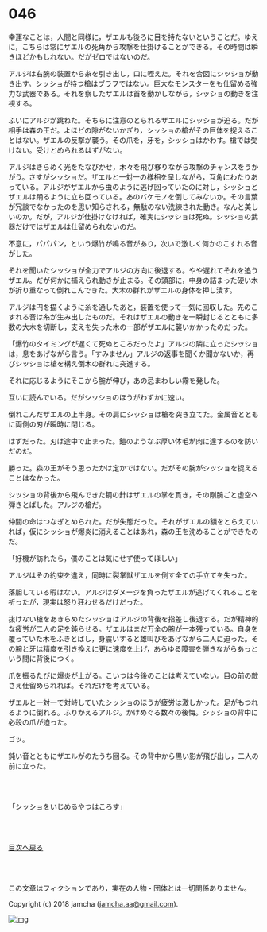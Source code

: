 # 046

幸運なことは，人間と同様に，ザエルも後ろに目を持たないということだ。ゆえに，こちらは常にザエルの死角から攻撃を仕掛けることができる。その時間は瞬きほどかもしれない。だがゼロではないのだ。  

アルジは右腕の装置から糸を引き出し，口に咥えた。それを合図にシッショが動き出す。シッショが持つ槍はブラフではない。巨大なモンスターをも仕留める強力な武器である。それを察したザエルは首を動かしながら，シッショの動きを注視する。  

ふいにアルジが跳ねた。そちらに注意のとられるザエルにシッショが迫る。だが相手は森の王だ。よほどの隙がないかぎり，シッショの槍がその巨体を捉えることはない。ザエルの反撃が襲う。その爪を，牙を，シッショはかわす。槍では受けない。受けとめられるはずがない。  

アルジはきらめく光をたなびかせ，木々を飛び移りながら攻撃のチャンスをうかがう。さすがシッショだ。ザエルと一対一の様相を呈しながら，互角にわたりあっている。アルジがザエルから虫のように逃げ回っていたのに対し，シッショとザエルは踊るように立ち回っている。あのバケモノを倒してみないか。その言葉が冗談でなかったのを思い知らされる，無駄のない洗練された動き。なんと美しいのか。だが，アルジが仕掛けなければ，確実にシッショは死ぬ。シッショの武器だけではザエルは仕留められないのだ。  

不意に，パパパン，という爆竹が鳴る音があり，次いで激しく何かのこすれる音がした。  

それを聞いたシッショが全力でアルジの方向に後退する。やや遅れてそれを追うザエル。だが何かに捕えられ動きが止まる。その頭部に，中身の詰まった硬い木が折り重なって倒れこんできた。大木の群れがザエルの身体を押し潰す。  

アルジは円を描くように糸を通したあと，装置を使って一気に回収した。先のこすれる音は糸が生み出したものだ。それはザエルの動きを一瞬封じるとともに多数の大木を切断し，支えを失った木の一部がザエルに襲いかかったのだった。  

「爆竹のタイミングが遅くて死ぬところだったよ」アルジの隣に立ったシッショは，息をあげながら言う。「すみません」アルジの返事を聞くか聞かないか，再びシッショは槍を構え倒木の群れに突進する。  

それに応じるようにそこから腕が伸び，あの忌まわしい霧を発した。  

互いに読んでいる。だがシッショのほうがわずかに速い。  

倒れこんだザエルの上半身。その肩にシッショは槍を突き立てた。金属音とともに両側の刃が瞬時に閉じる。  

はずだった。刃は途中で止まった。鎧のようなぶ厚い体毛が肉に達するのを防いだのだ。  

勝った。森の王がそう思ったかは定かではない。だがその腕がシッショを捉えることはなかった。  

シッショの背後から飛んできた鋼の針はザエルの掌を貫き，その剛腕ごと虚空へ弾きとばした。アルジの槍だ。  

仲間の命はつなぎとめられた。だが失態だった。それがザエルの額をとらえていれば，仮にシッショが爆炎に消えることはあれ，森の王を沈めることができたのだ。  

「好機が訪れたら，僕のことは気にせず使ってほしい」  

アルジはその約束を違え，同時に裂掌獣ザエルを倒す全ての手立てを失った。  

落胆している暇はない。アルジはダメージを負ったザエルが逃げてくれることを祈ったが，現実は怒り狂わせるだけだった。  

抜けない槍をあきらめたシッショはアルジの背後を指差し後退する。だが精神的な疲労が二人の足を鈍らせる。ザエルはまだ万全の腕が一本残っている。自身を覆っていた木をふきとばし，身震いすると雄叫びをあげながら二人に迫った。その腕と牙は精度を引き換えに更に速度を上げ，あらゆる障害を弾きながらあっという間に背後につく。  

爪を振るたびに爆炎が上がる。こいつは今後のことは考えていない。目の前の敵さえ仕留められれば。それだけを考えている。  

ザエルと一対一で対峙していたシッショのほうが疲労は激しかった。足がもつれるように倒れる。ふりかえるアルジ。かけめぐる数々の後悔。シッショの背中に必殺の爪が迫った。  

ゴッ。  

鈍い音とともにザエルがのたうち回る。その背中から黒い影が飛び出し，二人の前に立った。  

<br>  
<br>  

「シッショをいじめるやつはころす」  

<br>  
<br>  

[目次へ戻る](https://github.com/jamcha-aa/OblivionReports/blob/master/README.md)  

<br>  
<br>  

この文章はフィクションであり，実在の人物・団体とは一切関係ありません。  

Copyright (c) 2018 jamcha (jamcha.aa@gmail.com).  

[![img](http://i.creativecommons.org/l/by-nc-sa/4.0/88x31.png)](http://creativecommons.org/licenses/by-nc-sa/4.0/deed)